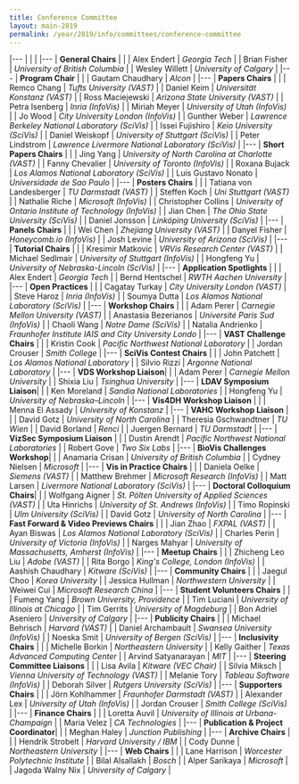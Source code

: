 ```yaml
---
title: Conference Committee
layout: main-2019
permalink: /year/2019/info/committees/conference-committee
---
```



|---
| | |
|---
| **General Chairs** | |
| Alex Endert | *Georgia Tech* |
| Brian Fisher | *University of British Columbia* |
| Wesley Willett | *University of Calgary* |
|---
| **Program Chair** | |
| Gautam Chaudhary | *Alcon* |
|---
| **Papers Chairs** | |
| Remco Chang | *Tufts University (VAST)* |
| Daniel Keim | *Universität Konstanz (VAST)* |
| Ross Maciejewski | *Arizona State University (VAST)* |
| Petra Isenberg | *Inria (InfoVis)* |
| Miriah Meyer | *University of Utah (InfoVis)* |
| Jo Wood | *City University London (InfoVis)* |
| Gunther Weber | *Lawrence Berkeley National Laboratory (SciVis)* |
| Issei Fujishiro | *Keio University (SciVis)* |
| Daniel Weiskopf | *University of Stuttgart (SciVis)* |
| Peter Lindstrom | *Lawrence Livermore National Laboratory (SciVis)* |
|---
| **Short Papers Chairs** | |
| Jing Yang | *University of North Carolina at Charlotte (VAST)* |
| Fanny Chevalier | *University of Toronto (InfoVis)* |
| Roxana Bujack | *Los Alamos National Laboratory (SciVis)* |
| Luis Gustavo Nonato | *Universidade de Sao Paulo* |
|---
| **Posters Chairs** | |
| Tatiana von Landesberger | *TU Darmstadt (VAST)* |
| Steffen Koch | *Uni Stuttgart (VAST)* |
| Nathalie Riche | *Microsoft (InfoVis)* |
| Christopher Collins | *University of Ontario Institute of Technology (InfoVis)* |
| Jian Chen | *The Ohio State University (SciVis)* |
| Daniel Jonsson | *Linköping University (SciVis)* |
|---
| **Panels Chairs** | |
| Wei Chen | *Zhejiang University (VAST)* |
| Danyel Fisher | *Honeycomb.io (InfoVis)* |
| Josh Levine | *University of Arizona (SciVis)* |
|---
| **Tutorial Chairs** | |
| Kresimir Matkovic | *VRVis Research Center (VAST)* |
| Michael Sedlmair | *University of Stuttgart (InfoVis)* |
| Hongfeng Yu | *University of Nebraska-Lincoln (SciVis)* |
|---
| **Application Spotlights** | |
| Alex Endert | *Georgia Tech* |
| Bernd Hentschel | *RWTH Aachen University* |
|---
| **Open Practices** | |
| Cagatay Turkay | *City University London (VAST)* |
| Steve Haroz | *Inria (InfoVis)* |
| Soumya Dutta | *Los Alamos National Laboratory (SciVis)* |
|---
| **Workshop Chairs** | |
| Adam Perer | *Carnegie Mellon University (VAST)* |
| Anastasia Bezerianos | *Université Paris Sud (InfoVis)* |
| Chaoli Wang | *Notre Dame (SciVis)* |
| Natalia Andrienko | *Fraunhofer Institute IAIS and City University Londo* |
|---
| **VAST Challenge Chairs** | |
| Kristin Cook | *Pacific Northwest National Laboratory* |
| Jordan Crouser | *Smith College* |
|---
| **SciVis Contest Chairs** | |
| John Patchett | *Los Alamos National Laboratory* |
| Silvio Rizzi | *Argonne National Laboratory* |
|---
| **VDS Workshop Liaison**| |
| Adam Perer | *Carnegie Mellon University* |
| Shixia Liu | *Tsinghua University* |
|---
| **LDAV Symposium Liaison**| |
| Ken Moreland | *Sandia National Laboratories* |
| Hongfeng Yu | *University of Nebraska–Lincoln* |
|---
| **Vis4DH Workshop Liaison** | |
| Menna El Assady | *University of Konstanz* |
|---
| **VAHC Workshop Liaison** | |
| David Gotz | *University of North Carolina* |
| Theresia Gschwandtner | *TU Wien* |
| David Borland | *Renci* |
| Juergen Bernard | *TU Darmstadt* |
|---
| **VizSec Symposium Liaison** | |
| Dustin Arendt | *Pacific Northwest National Laboratories* |
| Robert Gove | *Two Six Labs* |
|---
| **BioVis Challenges Workshop**| |
| Anamaria Crisan | *University of British Columbia* |
| Cydney Nielsen | *Microsoft* |
|---
| **Vis in Practice Chairs** | |
| Daniela Oelke | *Siemens (VAST)* |
| Matthew Brehmer | *Microsoft Research (InfoVis)* |
| Matt Larsen | *Livermore National Laboratory (SciVis)* |
|---
| **Doctoral Colloquium Chairs**| |
| Wolfgang Aigner | *St. Pölten University of Applied Sciences (VAST)* |
| Uta Hinrichs | *University of St. Andrews (InfoVis)* |
| Timo Ropinski | *Ulm University (SciVis)* |
| David Gotz | *University of North Carolina* |
|---
| **Fast Forward & Video Previews Chairs** | |
| Jian Zhao | *FXPAL (VAST)* |
| Ayan Biswas | *Los Alamos National Laboratory (SciVis)* |
| Charles Perin | *University of Victoria (InfoVis)* |
| Narges Mahyar | *University of Massachusetts, Amherst (InfoVis)* |
|---
| **Meetup Chairs** | |
| Zhicheng Leo Liu | *Adobe (VAST)* |
| Rita Borgo | *King's College, London (InfoVis)* |
| Aashish Chaudhary | *Kitware (SciVis)* |
|---
| **Community Chairs** | |
| Jaegul Choo | *Korea University* |
| Jessica Hullman | *Northwestern University* |
| Weiwei Cui | *Microsoft Research China* |
|---
| **Student Volunteers Chairs** | |
| Fumeng Yang | *Brown University, Providence* |
| Tim Luciani | *University of Illinois at Chicago* |
| Tim Gerrits | *University of Magdeburg* |
| Bon Adriel Aseniero | *University of Calgary* |
|---
| **Publicity Chairs** | |
| Michael Behrisch | *Harvard (VAST)* |
| Daniel Archambault | *Swansea University (InfoVis)* |
| Noeska Smit | *University of Bergen (SciVis)* |
|---
| **Inclusivity Chairs** | |
| Michelle Borkin | *Northeastern University* |
| Kelly Gaither | *Texas Advanced Computing Center* |
| Arvind Satyanarayan | *MIT* |
|---
| **Steering Committee Liaisons** | |
| Lisa Avila | *Kitware (VEC Chair)* |
| Silvia Miksch | *Vienna University of Technology (VAST)* |
| Melanie Tory | *Tableau Software (InfoVis)* |
| Deborah Silver | *Rutgers University (SciVis)* |
|---
| **Supporters Chairs** | |
| Jörn Kohlhammer | *Fraunhofer Darmstadt (VAST)* |
| Alexander Lex | *University of Utah (InfoVis)* |
| Jordan Crouser | *Smith College (SciVis)* |
|---
| **Finance Chairs** | |
| Loretta Auvil | *University of Illinois at Urbana-Champaign* |
| Maria Velez | *CA Technologies* |
|---
| **Publication & Project Coordinator**| |
| Meghan Haley | *Junction Publishing* |
|---
| **Archive Chairs** | |
| Hendrik Strobelt | *Harvard University / IBM* |
| Cody Dunne | *Northeastern University* |
|---
| **Web Chairs** | |
| Lane Harrison | *Worcester Polytechnic Institute* |
| Bilal Alsallakh | *Bosch* |
| Alper Sarikaya | *Microsoft* |
| Jagoda Walny Nix | *University of Calgary* |
